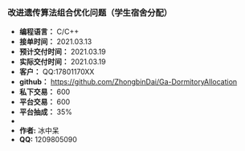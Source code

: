 ### 改进遗传算法组合优化问题（学生宿舍分配）

* **编程语言：**             C/C++
* **接单时间：**	         2021.03.13
* **预计交付时间：**      2021.03.19
* **实际交付时间：**       2021.03.19
* **客户：**                     QQ:17801170XX
* **github：**                   https://github.com/ZhongbinDai/Ga-DormitoryAllocation
* **私下交易：**	           600
* **平台交易：**	           600
* **平台抽成：**	           35%
* 
* **作者:**                       冰中呆
* **QQ:**                         1209805090

